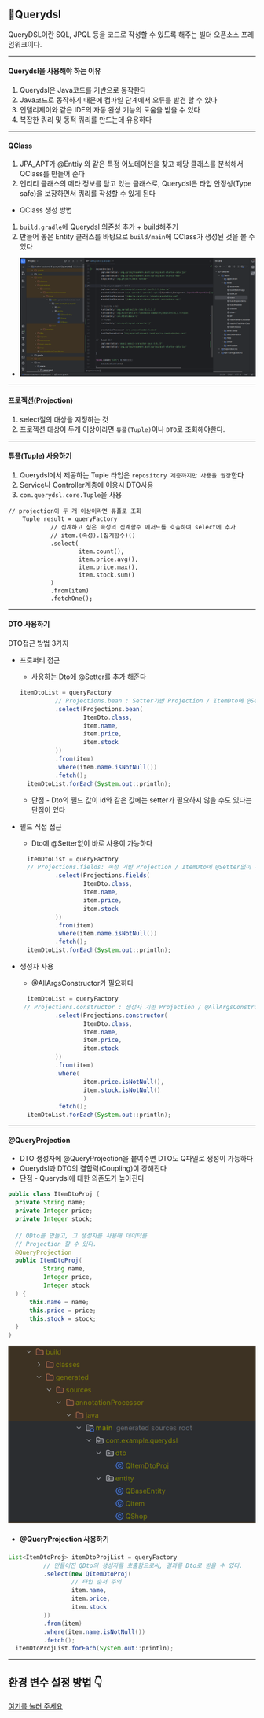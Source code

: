 ## 📝Querydsl 
QueryDSL이란 SQL, JPQL 등을 코드로 작성할 수 있도록 해주는 빌더 오픈소스 프레임워크이다.
<hr>

#### Querydsl을 사용해야 하는 이유
1. Querydsl은 Java코드를 기반으로 동작한다
2. Java코드로 동작하기 때문에 컴파일 단계에서 오류를 발견 할 수 있다
3. 인텔리제이와 같은 IDE의 자동 완성 기능의 도움을 받을 수 있다
4. 복잡한 쿼리 및 동적 쿼리를 만드는데 유용하다
<hr>

#### QClass
1. JPA_APT가 @Enttiy 와 같은 특정 어노테이션을 찾고 해당 클래스를 분석해서 QClass를 만들어 준다
2. 엔티티 클래스의 메타 정보를 담고 있는 클래스로, Querydsl은 타입 안정성(Type safe)을 보장하면서 쿼리를 작성할 수 있게 된다
- QClass 생성 방법
 1.  `build.gradle`에 Querydsl 의존성 추가 + build해주기
 2.  만들어 놓은 Entity 클래스를 바탕으로 `build/main`에 QClass가 생성된 것을 볼 수 있다
- <img src="img/num2.png">
 <hr>
 
#### 프로젝션(Projection)
1. select절의 대상을 지정하는 것
2. 프로젝션 대상이 두개 이상이라면 `튜플(Tuple)`이나 `DTO`로 조회해야한다.
<hr>

#### 튜플(Tuple) 사용하기
1. Querydsl에서 제공하는 Tuple 타입은 `repository 계층까지만 사용을 권장`한다
2. Service나 Controller계층에 이용시 DTO사용
3. `com.querydsl.core.Tuple`을 사용
```
// projection이 두 개 이상이라면 튜플로 조회
    Tuple result = queryFactory
            // 집계하고 싶은 속성의 집계함수 메서드를 호출하여 select에 추가
            // item.(속성).(집계함수)()
            .select(
                    item.count(),
                    item.price.avg(),
                    item.price.max(),
                    item.stock.sum()
            )
            .from(item)
            .fetchOne();
```
  <hr>

#### DTO 사용하기
DTO접근 방법 3가지 <br>
- 프로퍼티 접근
  - 사용하는 Dto에 @Setter를 추가 해준다
  ```java
  itemDtoList = queryFactory
            // Projections.bean : Setter기반 Projection / ItemDto에 @Setter가 없을경우 null반환
            .select(Projections.bean(
                    ItemDto.class,
                    item.name,
                    item.price,
                    item.stock
            ))
            .from(item)
            .where(item.name.isNotNull())
            .fetch();
    itemDtoList.forEach(System.out::println);
  ```
  - 단점 - Dto의 필드 값이 id와 같은 값에는 setter가 필요하지 않을 수도 있다는 단점이 있다
  
- 필드 직접 접근
  - Dto에 @Setter없이 바로 사용이 가능하다
  ```java
    itemDtoList = queryFactory
    // Projections.fields: 속성 기반 Projection / ItemDto에 @Setter없이 사용 가능
            .select(Projections.fields(
                    ItemDto.class,
                    item.name,
                    item.price,
                    item.stock
            ))
            .from(item)
            .where(item.name.isNotNull())
            .fetch();
    itemDtoList.forEach(System.out::println);
  ```
  
- 생성자 사용
  - @AllArgsConstructor가 필요하다
  ```java
    itemDtoList = queryFactory
   // Projections.constructor : 생성자 기반 Projection / @AllArgsConstructor 필요
            .select(Projections.constructor(
                    ItemDto.class,
                    item.name,
                    item.price,
                    item.stock
            ))
            .from(item)
            .where(
                    item.price.isNotNull(),
                    item.stock.isNotNull()
                    )
            .fetch();
    itemDtoList.forEach(System.out::println);
  ```
<hr>

#### @QueryProjection
  - DTO 생성자에 @QueryProjection을 붙여주면 DTO도 Q파일로 생성이 가능하다
  - Querydsl과 DTO의 결합력(Coupling)이 강해진다
  - 단점 - Querydsl에 대한 의존도가 높아진다
  ```java
  public class ItemDtoProj {
    private String name;
    private Integer price;
    private Integer stock;

    // QDto를 만들고, 그 생성자를 사용해 데이터를
    // Projection 할 수 있다.
    @QueryProjection
    public ItemDtoProj(
            String name,
            Integer price,
            Integer stock
    ) {
        this.name = name;
        this.price = price;
        this.stock = stock;
    }
}
  ```
  <img src="img/num1.png">

  - #### @QueryProjection 사용하기
  ```java
  List<ItemDtoProj> itemDtoProjList = queryFactory
            // 만들어진 QDto의 생성자를 호출함으로써, 결과를 Dto로 받을 수 있다.
            .select(new QItemDtoProj(
                    // 타입 순서 주의
                    item.name,
                    item.price,
                    item.stock
            ))
            .from(item)
            .where(item.name.isNotNull())
            .fetch();
    itemDtoProjList.forEach(System.out::println);
  ```
<hr>

## 환경 변수 설정 방법 👇
[여기를 눌러 주세요](https://github.com/mad-cost/Querydsl-prac/blob/master/md/querydsl.md "Click")
